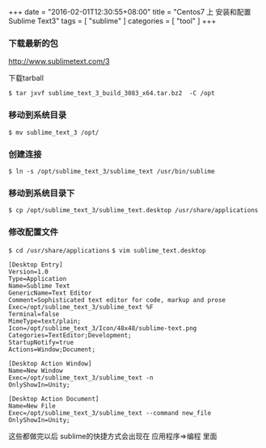 +++
date = "2016-02-01T12:30:55+08:00"
title = "Centos7 上 安装和配置 Sublime Text3"
tags        = [ "sublime" ]
categories  = [ "tool" ]
+++

### 下载最新的包
http://www.sublimetext.com/3

下载tarball

`$ tar jxvf sublime_text_3_build_3083_x64.tar.bz2  -C /opt`

### 移动到系统目录
`$ mv sublime_text_3 /opt/`

### 创建连接
`$ ln -s /opt/sublime_text_3/sublime_text /usr/bin/sublime`


### 移动到系统目录下
`$ cp /opt/sublime_text_3/sublime_text.desktop /usr/share/applications`


### 修改配置文件

`$ cd /usr/share/applications`
`$ vim sublime_text.desktop`

```
[Desktop Entry]
Version=1.0
Type=Application
Name=Sublime Text
GenericName=Text Editor
Comment=Sophisticated text editor for code, markup and prose
Exec=/opt/sublime_text_3/sublime_text %F
Terminal=false
MimeType=text/plain;
Icon=/opt/sublime_text_3/Icon/48x48/sublime-text.png
Categories=TextEditor;Development;
StartupNotify=true
Actions=Window;Document;

[Desktop Action Window]
Name=New Window
Exec=/opt/sublime_text_3/sublime_text -n
OnlyShowIn=Unity;

[Desktop Action Document]
Name=New File
Exec=/opt/sublime_text_3/sublime_text --command new_file
OnlyShowIn=Unity;
```


这些都做完以后 sublime的快捷方式会出现在   应用程序=>编程 里面